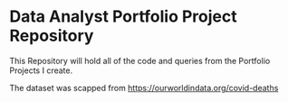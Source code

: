# Data Analyst Portfolio Project Repository

This Repository will hold all of the code and queries from the Portfolio Projects I create.



The dataset was scapped from https://ourworldindata.org/covid-deaths
